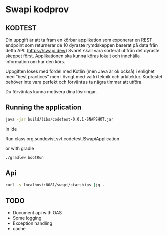 # Swapi kodprov

## KODTEST 

Din uppgift är att ta fram en körbar applikation som exponerar en REST endpoint som returnerar de 10 dyraste rymdskeppen baserat på data från detta API: (https://swapi.dev/) 
Svaret skall vara sorterat utifrån det dyraste skeppet först. 
Applikationen ska kunna köras lokalt och innehålla information om hur den körs. 

Uppgiften löses med fördel med Kotlin (men Java är ok också) i enlighet med “best practices” men i övrigt med valfri teknik och arkitektur. 
Kodtestet behöver inte vara perfekt och förväntas ta några timmar att utföra. 

Du förväntas kunna motivera dina lösningar.


## Running the application


```bash
java -jar build/libs/codetest-0.0.1-SNAPSHOT.jar
```

In ide

Run class org.sundqvist.svt.codetest.SwapiApplication


or with gradle

```bash
./gradlew bootRun
```

## Api 

```bash
curl -s localhost:8081/swapi/starships |jq . 
```

## TODO 

- Document api with OAS
- Some logging
- Exception handling
- cache
